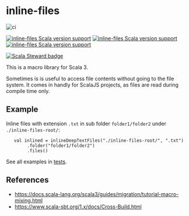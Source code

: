 # inline-files

![ci](https://github.com/frawa/inline-files/actions/workflows/ci.yml/badge.svg)

[![inline-files Scala version support](https://index.scala-lang.org/frawa/inline-files/inline-files/latest.svg)](https://index.scala-lang.org/frawa/inline-files/inline-files)
[![inline-files Scala version support](https://index.scala-lang.org/frawa/inline-files/inline-files/latest-by-scala-version.svg?platform=sjs1)](https://index.scala-lang.org/frawa/inline-files/inline-files)[![inline-files Scala version support](https://index.scala-lang.org/frawa/inline-files/inline-files/latest-by-scala-version.svg?platform=jvm)](https://index.scala-lang.org/frawa/inline-files/inline-files)

[![Scala Steward badge](https://img.shields.io/badge/Scala_Steward-helping-blue.svg?style=flat&logo=data:image/png;base64,iVBORw0KGgoAAAANSUhEUgAAAA4AAAAQCAMAAAARSr4IAAAAVFBMVEUAAACHjojlOy5NWlrKzcYRKjGFjIbp293YycuLa3pYY2LSqql4f3pCUFTgSjNodYRmcXUsPD/NTTbjRS+2jomhgnzNc223cGvZS0HaSD0XLjbaSjElhIr+AAAAAXRSTlMAQObYZgAAAHlJREFUCNdNyosOwyAIhWHAQS1Vt7a77/3fcxxdmv0xwmckutAR1nkm4ggbyEcg/wWmlGLDAA3oL50xi6fk5ffZ3E2E3QfZDCcCN2YtbEWZt+Drc6u6rlqv7Uk0LdKqqr5rk2UCRXOk0vmQKGfc94nOJyQjouF9H/wCc9gECEYfONoAAAAASUVORK5CYII=)](https://scala-steward.org)

This is a macro library for Scala 3.

Sometimes is is useful to access file contents without going to the file system.
It comes in handly for ScalaJS projects, as files are read during compile time only.

## Example

Inline files with extension `.txt` in sub folder `folder1/folder2` under `./inline-files-root/`:
```
   val inlined = inlineDeepTextFiles("./inline-files-root/", ".txt")
        .folder("folder1/folder2")
        .files()
```

See all examples in [tests](inline-files/src/test/scala/frawa/inlinefiles/InlineFilesTest.scala).


## References

- https://docs.scala-lang.org/scala3/guides/migration/tutorial-macro-mixing.html
- https://www.scala-sbt.org/1.x/docs/Cross-Build.html

